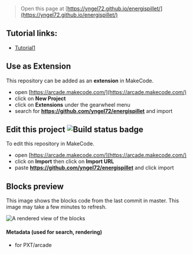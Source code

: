  


> Open this page at [https://yngel72.github.io/energispillet/](https://yngel72.github.io/energispillet/)

## Tutorial links:
* [Tutorial1](https://arcade.makecode.com/#tutorial:github:yngel72/energispillet/Tutorial1n)

## Use as Extension

This repository can be added as an **extension** in MakeCode.

* open [https://arcade.makecode.com/](https://arcade.makecode.com/)
* click on **New Project**
* click on **Extensions** under the gearwheel menu
* search for **https://github.com/yngel72/energispillet** and import

## Edit this project ![Build status badge](https://github.com/yngel72/energispillet/workflows/MakeCode/badge.svg)

To edit this repository in MakeCode.

* open [https://arcade.makecode.com/](https://arcade.makecode.com/)
* click on **Import** then click on **Import URL**
* paste **https://github.com/yngel72/energispillet** and click import

## Blocks preview

This image shows the blocks code from the last commit in master.
This image may take a few minutes to refresh.

![A rendered view of the blocks](https://github.com/yngel72/energispillet/raw/master/.github/makecode/blocks.png)

#### Metadata (used for search, rendering)

* for PXT/arcade
<script src="https://makecode.com/gh-pages-embed.js"></script><script>makeCodeRender("{{ site.makecode.home_url }}", "{{ site.github.owner_name }}/{{ site.github.repository_name }}");</script>
